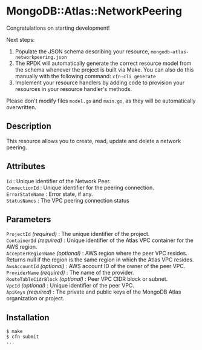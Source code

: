 # MongoDB::Atlas::NetworkPeering

Congratulations on starting development!

Next steps:

1. Populate the JSON schema describing your resource, `mongodb-atlas-networkpeering.json`
2. The RPDK will automatically generate the correct resource model from the
   schema whenever the project is built via Make.
   You can also do this manually with the following command: `cfn-cli generate`
3. Implement your resource handlers by adding code to provision your resources in your resource handler's methods.

Please don't modify files `model.go` and `main.go`, as they will be automatically overwritten.

## Description
This resource allows you to create, read, update and delete a network peering.

## Attributes
`Id` : Unique identifier of the Network Peer.<br>
`ConnectionId` : Unique identifier for the peering connection.<br>
`ErrorStateName` : Error state, if any.<br>
`StatusNames` : The VPC peering connection status<br>

## Parameters
`ProjectId` *(required)* : The unique identifier of the project.<br>
`ContainerId` *(required)* : Unique identifier of the Atlas VPC container for the AWS region.<br>
`AccepterRegionName` *(optional)* : AWS region where the peer VPC resides. Returns null if the region is the same region in which the Atlas VPC resides.<br>
`AwsAccountId` *(optional)* : AWS account ID of the owner of the peer VPC.<br>
`ProviderName` *(required)* : The name of the provider.<br>
`RouteTableCidrBlock` *(optional)* : Peer VPC CIDR block or subnet.<br>
`VpcId` *(optional)* : Unique identifier of the peer VPC.<br>
`ApiKeys` *(required)* : The private and public keys of the MongoDB Atlas organization or project.<br>

## Installation
    $ make
    $ cfn submit
    ...